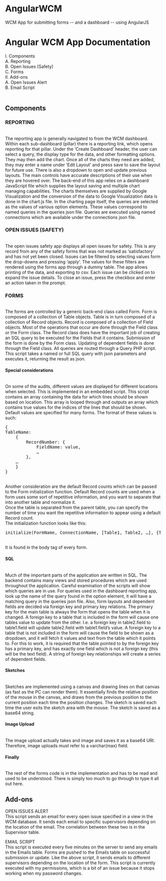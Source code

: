 # AngularWCM
WCM App for submitting forms -- and a dashboard -- using AngularJS

Angular WCM App Documentation
=============================================
I.	Components<br>
A.	Reporting<br>
B.	Open Issues (Safety)<br>
C.	Forms<br>
II.	Add-ons<br>
A.	Open Issues Alert<br>
B.	Email Script<br>
<br>
<h2>Components</h2>
<h3>REPORTING</h3><br>
The reporting app is generally navigated to from the WCM dashboard. Within each sub-dashboard (pillar) there is a reporting link, which opens reporting for that pillar. Under the ‘Create Dashboard’ header, the user can select a query, the display type for the data, and other formatting options. They may then add the chart.
Once all of the charts they need are added, they may enter a name under ‘Edit Layout’ and press save to save the layout for future use. There is also a dropdown to open and update previous layouts.
The main controls have accurate descriptions of their use when they are hovered over.
The back-end of this app relies on a dashboard JavaScript file which supplies the layout saving and multiple chart managing capabilities. The charts themselves are supplied by Google Visualization and the conversion of the data to Google Visualization data is done in the chart.js file.
In the charting page itself, the queries are selected as the values of various option elements. These values correspond to named queries in the queries json file. Queries are executed using named connections which are available under the connections json file.

<h3>OPEN ISSUES (SAFETY)</h3><br>
The open issues safety app displays all open issues for safety. This is any record from any of the safety forms that was not marked as ‘satisfactory’ and has not yet been closed.
Issues can be filtered by selecting values form the drop-downs and pressing ‘apply’. The values for these filters are rendered using the forms app through a dummy table.
The app allows printing of the data, and exporting to csv.
Each issue can be clicked on to expand the issue details.
To close an issue, press the checkbox and enter an action taken in the prompt.

<h3>FORMS</h3><br>
The forms are controlled by a generic back-end class called Form. Form is composed of a collection of Table objects. Table is in turn composed of a collection of Record objects. Record is composed of a collection of Field objects.
Most of the operations that occur are done through the Field class or the Form class. The Record class does have the important job of creating an SQL query to be executed for the Fields that it contains.
Submission of the form is done by the Form class. Updating of dependent fields is done through the Field class. All queries are routed through a Query PHP script. This script takes a named or full SQL query with json parameters and executes it, returning the result as json.

<h4>Special considerations</h4><br>
On some of the audits, different values are displayed for different locations when selected. This is implemented in an embedded script. This script contains an array containing the data for which lines should be shown based on location. This array is looped through and outputs an array which contains true values for the indices of the lines that should be shown. 
Default values are specified for many forms. The format of these values is such:<br>
<pre>{
TableName:
 	{
 		RecordNumber: {
			FieldName: value,
 			…
 		},
 	…
 	}
}</pre><br>
Another consideration are the default Record counts which can be passed to the Form initialization function. Default Record counts are used when a form uses some sort of repetitive information, and you want to separate that into another table and normalize it.<br>
Once the table is separated from the parent table, you can specify the number of time you want the repetitive information to appear using a default Record count.<br>
The initialization function looks like this:<br>
<pre>initialize(FormName, ConnectionName, [Table1, Table2, …], {Tablex: recordCount}, {Defaults…});</pre><br>
It is found in the body tag of every form.<br>

<h4>SQL</h4><br>
Much of the important parts of the application are written in SQL. The backend contains many views and stored procedures which are used throughout the application. Careful examination of the scripts will show which queries are in use. For queries used in the dashboard reporting app, look up the name of the query found in the option element, it will have a matching query in the queries json file.
Also, form layouts and dependent fields are decided via foreign key and primary key relations. The primary key for the main table is always the form that opens the table when it is changed.
A foreign key to a table that is included in the form will cause one tables value to update from the other. I.e. a foreign key in table2.field to table1.field will update table2.field with table1.field’s value.
A foreign key to a table that is not included in the form will cause the field to be shown as a dropdown, and it will fetch it values and text from the table which it points to. For this to work, it is required that the table pointed to by the foreign key has a primary key, and has exactly one field which is not a foreign key (this will be the text field).
A string of foreign key relationships will create a series of dependent fields.

<h4>Sketches</h4><br>
Sketches are implemented using a canvas and drawing lines on that canvas (as fast as the PC can render them). It essentially finds the relative position of the mouse in the canvas, and draws from the previous position to the current position each time the position changes. The sketch is saved each time the user exits the sketch area with the mouse. The sketch is saved as a base64 string.

<h4>Image Upload</h4><br>
The image upload actually takes and image and saves it as a base64 URI. Therefore, image uploads must refer to a varchar(max) field.

<h4>Finally</h4><br>
The rest of the forms code is in the implementation and has to be read and used to be understood. There is simply too much to go through to type it all out here.

<h2>Add-ons</h2>
OPEN ISSUES ALERT<br>
This script sends an email for every open issue specified in a view in the WCM database. It sends each email to specific supervisors depending on the location of the email. The correlation between these two is in the Supervisor table.

EMAIL SCRIPT<br>
This script is executed every five minutes on the server to send any emails in the Emails table. Forms are pushed to the Emails table on successful submission or update. Like the above script, it sends emails to different supervisors depending on the location of the form.
This script is currently executed with my permissions, which is a bit of an issue because it stops working when my password changes.
